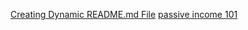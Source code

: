 [Creating Dynamic README.md File](https://dev.to/jacktt/creating-dynamic-readmemd-file-388o)
[passive income 101](https://www.entrepreneur.com/starting-a-business/passive-income-101-a-beginners-guide-to-building-wealth/455342)
